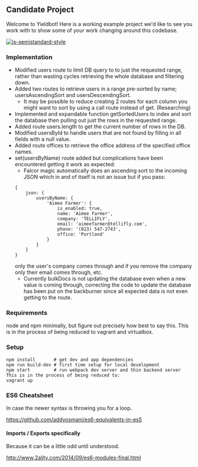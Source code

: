 ## Candidate Project
Welcome to Yieldbot! Here is a working example project we'd like to see you
work with to show some of your work changing around this codebase.

[![js-semistandard-style](https://img.shields.io/badge/code%20style-semistandard-brightgreen.svg?style=flat-square)](https://github.com/solenoid/pancake_project)

### Implementation
* Modified users route to limit DB query to to just the requested range, rather than wasting cycles retrieving the whole database and filtering down.
* Added two routes to retrieve users in a range pre-sorted by name; usersAscendingSort and usersDescendingSort.
    * It may be possible to reduce creating 2 routes for each column you might want to sort by using a call route instead of get. (Researching)
* Implemented and expandable function getSortedUsers to index and sort the database then pulling out just the rows in the requested range.
* Added route users.length to get the current number of rows in the DB.
* Modified usersById to handle users that are not found by filling in all fields with a null value.
* Added route offices to retrieve the office address of the specified office names.
* set(usersByName) route added but complications have been encountered getting it work as expected:
    * Falcor magic automatically does an ascending sort to the incoming JSON which in and of itself is not an issue but if you pass:
    ```
    {
        json: {
            usersByName: {
                'Aimee Farmer': {
                    is_enabled: true,
                    name: 'Aimee Farmer',
                    company: 'TELLIFLY',
                    email: 'aimeefarmer@tellifly.com',
                    phone: '(823) 547-2743',
                    office: 'Portland'
                }
            }
        }
    }
    ```
    only the user's company comes through and if you remove the company only their email comes through, etc.
    * Currently bulkDocs is not updating the database even when a new value is coming through, correcting the code to update the database has been put on the backburner since all expected data is not even getting to the route.

### Requirements
node and npm minimally, but figure out precisely how best to say this.
This is in the process of being reduced to vagrant and virtualbox.

### Setup
```
npm install       # get dev and app dependencies
npm run build-dev # first time setup for local development
npm start         # run webpack dev server and thin backend server
This is in the process of being reduced to:
vagrant up
```

### ES6 Cheatsheet
In case the newer syntax is throwing you for a loop.

https://github.com/addyosmani/es6-equivalents-in-es5

#### Imports / Exports specifically
Because it can be a little odd until understood.

http://www.2ality.com/2014/09/es6-modules-final.html
